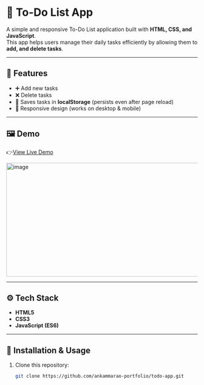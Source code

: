 # 📝 To-Do List App

A simple and responsive To-Do List application built with **HTML, CSS, and JavaScript**.  
This app helps users manage their daily tasks efficiently by allowing them to **add, and delete tasks**.

---

## 🚀 Features
- ➕ Add new tasks  
- ❌ Delete tasks  
- 💾 Saves tasks in **localStorage** (persists even after page reload)  
- 📱 Responsive design (works on desktop & mobile)

---

## 🖼️ Demo
👉[View Live Demo](https://ankammarao-portfolio.github.io/todo-app/)  

<img width="528" height="299" alt="image" src="https://github.com/user-attachments/assets/94b40100-87a9-4239-9d10-5788d730a70e" />
 

---

## ⚙️ Tech Stack
- **HTML5**  
- **CSS3**  
- **JavaScript (ES6)**  

---

## 📂 Installation & Usage

1. Clone this repository:
   ```bash
   git clone https://github.com/ankammarao-portfolio/todo-app.git
